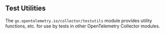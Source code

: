 ## Test Utilities

The `go.opentelemetry.io/collector/testutils` module provides utility functions, etc. for use by tests in other 
OpenTelemetry Collector modules.